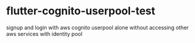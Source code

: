 # flutter-cognito-userpool-test
signup and login with aws cognito userpool alone 
without accessing other aws services with identity pool

